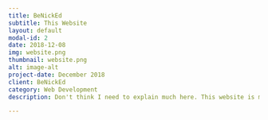 ```yaml
---
title: BeNickEd
subtitle: This Website
layout: default
modal-id: 2
date: 2018-12-08
img: website.png
thumbnail: website.png
alt: image-alt
project-date: December 2018
client: BeNickEd
category: Web Development
description: Don't think I need to explain much here. This website is my first portfolio site using Github Pages, which I'm excited to share.

---
```


